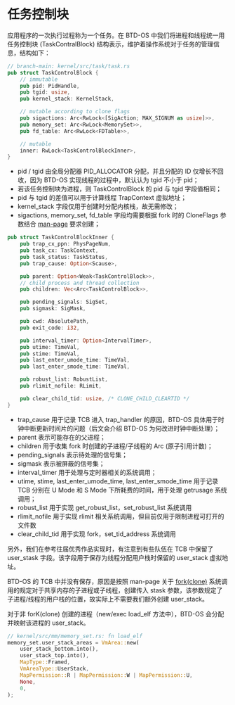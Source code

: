 # 任务控制块

应用程序的一次执行过程称为一个任务。在 BTD-OS 中我们将进程和线程统一用任务控制块 (TaskContralBlock) 结构表示，维护着操作系统对于任务的管理信息，结构如下：

```rust
// branch-main: kernel/src/task/task.rs
pub struct TaskControlBlock {
    // immutable
    pub pid: PidHandle,
    pub tgid: usize,
    pub kernel_stack: KernelStack,

    // mutable according to clone flags
    pub sigactions: Arc<RwLock<[SigAction; MAX_SIGNUM as usize]>>,
    pub memory_set: Arc<RwLock<MemorySet>>,
    pub fd_table: Arc<RwLock<FDTable>>,

    // mutable
    inner: RwLock<TaskControlBlockInner>,
}
```

- pid / tgid 由全局分配器 PID_ALLOCATOR 分配，并且分配的 ID 仅增长不回收，因为 BTD-OS 实现线程的过程中，默认认为 tgid 不小于 pid；
- 若该任务控制块为进程，则 TaskControlBlock 的 pid 与 tgid 字段值相同；
- pid 与 tgid 的差值可以用于计算线程 TrapContext 虚拟地址；
- kernel_stack 字段仅用于创建时分配内核栈，故无需修改；
- sigactions, memory_set, fd_table 字段均需要根据 fork 时的 CloneFlags 参数结合 [man-page](https://man7.org/linux/man-pages/index.html) 要求创建；

```rust
pub struct TaskControlBlockInner {
    pub trap_cx_ppn: PhysPageNum,
    pub task_cx: TaskContext,
    pub task_status: TaskStatus,
    pub trap_cause: Option<Scause>,

    pub parent: Option<Weak<TaskControlBlock>>,
    // child process and thread collection
    pub children: Vec<Arc<TaskControlBlock>>,

    pub pending_signals: SigSet,
    pub sigmask: SigMask,

    pub cwd: AbsolutePath,
    pub exit_code: i32,

    pub interval_timer: Option<IntervalTimer>,
    pub utime: TimeVal,
    pub stime: TimeVal,
    pub last_enter_umode_time: TimeVal,
    pub last_enter_smode_time: TimeVal,

    pub robust_list: RobustList,
    pub rlimit_nofile: RLimit,

    pub clear_child_tid: usize, /* CLONE_CHILD_CLEARTID */
}
```

- trap_cause 用于记录 TCB 进入 trap_handler 的原因，BTD-OS 具体用于时钟中断更新时间片的问题（后文会介绍 BTD-OS 为何改进时钟中断处理）；
- parent 表示可能存在的父进程；
- children 用于收集 fork 时创建的子进程/子线程的 Arc (原子引用计数)；
- pending_signals 表示待处理的信号集；
- sigmask 表示被屏蔽的信号集；
- interval_timer 用于处理与定时器相关的系统调用；
- utime, stime, last_enter_umode_time, last_enter_smode_time 用于记录 TCB 分别在 U Mode 和 S Mode 下所耗费的时间，用于处理 getrusage 系统调用；
- robust_list 用于实现 get_robust_list，set_robust_list 系统调用
- rlimit_nofile 用于实现 rlimit 相关系统调用，但目前仅用于限制进程可打开的文件数
- clear_child_tid 用于实现 fork，set_tid_address 系统调用

另外，我们在参考往届优秀作品实现时，有注意到有些队伍在 TCB 中保留了 user_stask 字段。该字段用于保存为线程分配用户栈时保留的 user_stack 虚拟地址。

BTD-OS 的 TCB 中并没有保存，原因是按照 man-page 关于 [fork(clone)](https://man7.org/linux/man-pages/man2/clone.2.html) 系统调用的规定对于共享内存的子进程或子线程，创建传入 stask 参数，该参数规定了子进程/线程的用户栈的位置，故实际上不需要我们额外创建 user_stack。

对于非 forK(clone) 创建的进程（new/exec load_elf 方法中），BTD-OS 会分配并映射该进程的 user_stack。

```rust
// kernel/src/mm/memory_set.rs: fn load_elf
memory_set.user_stack_areas = VmArea::new(
    user_stack_bottom.into(),
    user_stack_top.into(),
    MapType::Framed,
    VmAreaType::UserStack,
    MapPermission::R | MapPermission::W | MapPermission::U,
    None,
    0,
);
```

